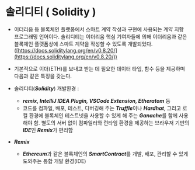 # 솔리디티 ( Solidity )

- 이더리움 등 블록체인 플랫폼에서 스마트 계약 작성과 구현에 사용되는 계약 지향 프로그래밍 언어이다. 솔리디티는 이더리움 핵심 기여자들에 의해 이더리움과 같은 블록체인 플랫폼상에 스마트 계약을 작성할 수 있도록 개발되었다. ([https://docs.soliditylang.org/en/v0.8.20/](https://docs.soliditylang.org/en/v0.8.20/))
- 기본적으로 이더(ETH)를 보내고 받는 데 필요한 데이터 타입, 함수 등을 제공하며 다음과 같은 특징을 갖는다.
- 솔리디티(***Solidity***) 개발환경 :
    - ***remix, IntelliJ IDEA Plugin, VSCode Extension, Etheratom*** 등
    - 코드를 컴파일, 배포, 테스트, 디버깅해 주는 ***Truffle***이나 ***Hardhat***, 그리고 로컬 환경에 블록체인 테스트넷을 사용할 수 있게 해 주는 ***Ganache***를 함께 사용해야 함. 별도의 서버 없이 컴파일러와 런타임 환경을 제공하는 브라우저 기반의 ***IDE***인 ***Remix***가 편리함

- ***Remix***
    - ***Ethereum***과 같은 블록체인의 ***SmartContract***를 개발, 배포, 관리할 수 있게도와주는 통합 개발 환경(IDE)

